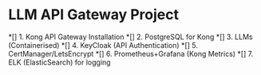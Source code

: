 # LLM API Gateway Project


*[] 1. Kong API Gateway Installation
*[] 2. PostgreSQL for Kong
*[] 3. LLMs (Containerised)
*[] 4. KeyCloak (API Authentication)
*[] 5. CertManager/LetsEncrypt
*[] 6. Prometheus+Grafana (Kong Metrics)
*[] 7. ELK (ElasticSearch) for logging 

